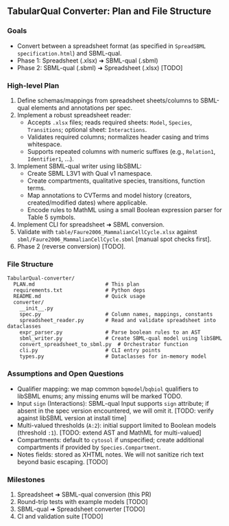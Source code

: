 ## TabularQual Converter: Plan and File Structure

### Goals
- Convert between a spreadsheet format (as specified in `SpreadSBML specification.html`) and SBML-qual.
- Phase 1: Spreadsheet (.xlsx) ➜ SBML-qual (.sbml)
- Phase 2: SBML-qual (.sbml) ➜ Spreadsheet (.xlsx) [TODO]

### High-level Plan
1. Define schemas/mappings from spreadsheet sheets/columns to SBML-qual elements and annotations per spec.
2. Implement a robust spreadsheet reader:
   - Accepts `.xlsx` files; reads required sheets: `Model`, `Species`, `Transitions`; optional sheet: `Interactions`.
   - Validates required columns; normalizes header casing and trims whitespace.
   - Supports repeated columns with numeric suffixes (e.g., `Relation1`, `Identifier1`, ...).
3. Implement SBML-qual writer using libSBML:
   - Create SBML L3V1 with Qual v1 namespace.
   - Create compartments, qualitative species, transitions, function terms.
   - Map annotations to CVTerms and model history (creators, created/modified dates) where applicable.
   - Encode rules to MathML using a small Boolean expression parser for Table 5 symbols.
4. Implement CLI for spreadsheet ➜ SBML conversion.
5. Validate with `table/Faure2006_MammalianCellCycle.xlsx` against `sbml/Faure2006_MammalianCellCycle.sbml` [manual spot checks first].
6. Phase 2 (reverse conversion) [TODO].

### File Structure
```
TabularQual-converter/
  PLAN.md                       # This plan
  requirements.txt              # Python deps
  README.md                     # Quick usage
  converter/
    __init__.py
    spec.py                     # Column names, mappings, constants
    spreadsheet_reader.py       # Read and validate spreadsheet into dataclasses
    expr_parser.py              # Parse boolean rules to an AST
    sbml_writer.py              # Create SBML-qual model using libSBML
    convert_spreadsheet_to_sbml.py  # Orchestrator function
    cli.py                      # CLI entry points
    types.py                    # Dataclasses for in-memory model
```

### Assumptions and Open Questions
- Qualifier mapping: we map common `bqmodel`/`bqbiol` qualifiers to libSBML enums; any missing enums will be marked TODO.
- Input `sign` (Interactions): SBML-qual Input supports `sign` attribute; if absent in the spec version encountered, we will omit it. [TODO: verify against libSBML version at install time]
- Multi-valued thresholds (`A:2`): initial support limited to Boolean models (threshold `:1`). [TODO: extend AST and MathML for multi-valued]
- Compartments: default to `cytosol` if unspecified; create additional compartments if provided by `Species.Compartment`.
- Notes fields: stored as XHTML notes. We will not sanitize rich text beyond basic escaping. [TODO]

### Milestones
1) Spreadsheet ➜ SBML-qual conversion (this PR)
2) Round-trip tests with example models [TODO]
3) SBML-qual ➜ Spreadsheet converter [TODO]
4) CI and validation suite [TODO]


